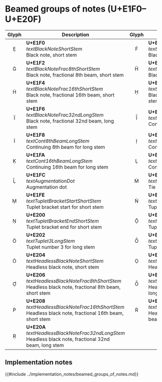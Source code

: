 Beamed groups of notes (U+E1F0–U+E20F)
======================================

| **Glyph** | **Description** | **Glyph** | **Description**
| :-------: | --------------- | :-------: | ---------------
|<span class="bravura_large">&#xe1f0;</span> | **U+E1F0**<br/>*textBlackNoteShortStem*<br/>Black note, short stem | <span class="bravura_large">&#xe1f1;</span> | **U+E1F1**<br/>*textBlackNoteLongStem*<br/>Black note, long stem
|<span class="bravura_large">&#xe1f2;</span> | **U+E1F2**<br/>*textBlackNoteFrac8thShortStem*<br/>Black note, fractional 8th beam, short stem | <span class="bravura_large">&#xe1f3;</span> | **U+E1F3**<br/>*textBlackNoteFrac8thLongStem*<br/>Black note, fractional 8th beam, long stem
|<span class="bravura_large">&#xe1f4;</span> | **U+E1F4**<br/>*textBlackNoteFrac16thShortStem*<br/>Black note, fractional 16th beam, short stem | <span class="bravura_large">&#xe1f5;</span> | **U+E1F5**<br/>*textBlackNoteFrac16thLongStem*<br/>Black note, fractional 16th beam, long stem
|<span class="bravura_large">&#xe1f6;</span> | **U+E1F6**<br/>*textBlackNoteFrac32ndLongStem*<br/>Black note, fractional 32nd beam, long stem | <span class="bravura_large">&#xe1f7;</span> | **U+E1F7**<br/>*textCont8thBeamShortStem*<br/>Continuing 8th beam for short stem
|<span class="bravura_large">&#xe1f8;</span> | **U+E1F8**<br/>*textCont8thBeamLongStem*<br/>Continuing 8th beam for long stem | <span class="bravura_large">&#xe1f9;</span> | **U+E1F9**<br/>*textCont16thBeamShortStem*<br/>Continuing 16th beam for short stem
|<span class="bravura_large">&#xe1fa;</span> | **U+E1FA**<br/>*textCont16thBeamLongStem*<br/>Continuing 16th beam for long stem | <span class="bravura_large">&#xe1fb;</span> | **U+E1FB**<br/>*textCont32ndBeamLongStem*<br/>Continuing 32nd beam for long stem
|<span class="bravura_large">&#xe1fc;</span> | **U+E1FC**<br/>*textAugmentationDot*<br/>Augmentation dot | <span class="bravura_large">&#xe1fd;</span> | **U+E1FD**<br/>*textTie*<br/>Tie
|<span class="bravura_large">&#xe1fe;</span> | **U+E1FE**<br/>*textTupletBracketStartShortStem*<br/>Tuplet bracket start for short stem | <span class="bravura_large">&#xe1ff;</span> | **U+E1FF**<br/>*textTuplet3ShortStem*<br/>Tuplet number 3 for short stem
|<span class="bravura_large">&#xe200;</span> | **U+E200**<br/>*textTupletBracketEndShortStem*<br/>Tuplet bracket end for short stem | <span class="bravura_large">&#xe201;</span> | **U+E201**<br/>*textTupletBracketStartLongStem*<br/>Tuplet bracket start for long stem
|<span class="bravura_large">&#xe202;</span> | **U+E202**<br/>*textTuplet3LongStem*<br/>Tuplet number 3 for long stem | <span class="bravura_large">&#xe203;</span> | **U+E203**<br/>*textTupletBracketEndLongStem*<br/>Tuplet bracket end for long stem
|<span class="bravura_large">&#xe204;</span> | **U+E204**<br/>*textHeadlessBlackNoteShortStem*<br/>Headless black note, short stem | <span class="bravura_large">&#xe205;</span> | **U+E205**<br/>*textHeadlessBlackNoteLongStem*<br/>Headless black note, long stem
|<span class="bravura_large">&#xe206;</span> | **U+E206**<br/>*textHeadlessBlackNoteFrac8thShortStem*<br/>Headless black note, fractional 8th beam, short stem | <span class="bravura_large">&#xe207;</span> | **U+E207**<br/>*textHeadlessBlackNoteFrac8thLongStem*<br/>Headless black note, fractional 8th beam, long stem
|<span class="bravura_large">&#xe208;</span> | **U+E208**<br/>*textHeadlessBlackNoteFrac16thShortStem*<br/>Headless black note, fractional 16th beam, short stem | <span class="bravura_large">&#xe209;</span> | **U+E209**<br/>*textHeadlessBlackNoteFrac16thLongStem*<br/>Headless black note, fractional 16th beam, long stem
|<span class="bravura_large">&#xe20a;</span> | **U+E20A**<br/>*textHeadlessBlackNoteFrac32ndLongStem*<br/>Headless black note, fractional 32nd beam, long stem | &nbsp; | &nbsp;

Implementation notes
---------------------

{{#include ../implementation_notes/beamed_groups_of_notes.md}}